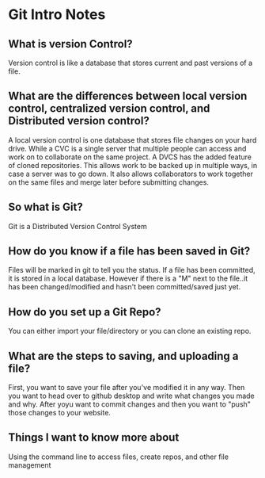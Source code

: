  
# Git Intro Notes


## What is version Control?

Version control is like a database that stores current and past versions of a file.

## What are the differences between local version control, centralized version control, and Distributed version control?

A local version control is one database that stores file changes on your hard drive. While a CVC is a single server that multiple people can access and work on to collaborate on the same project. A DVCS has the added feature of cloned repositories. This allows work to be backed up in multiple ways, in case a server was to go down. It also allows collaborators to work together on the same files and merge later before submitting changes.


## So what is Git?

Git is a Distributed Version Control System


## How do you know if a file has been saved in Git? 

Files  will be marked in git to tell you the status. If a file has been committed, it is stored in a local database. However if there is a "M" next to the file..it has been changed/modified and hasn't been committed/saved just yet.

## How do you set up a Git Repo? 

 You can either import your file/directory or you can clone an existing repo. 

## What are the steps to saving, and uploading a file?

 First, you want to save your file after you've modified it in any way. Then you want to head over to github desktop and write what changes you made and why. After yoyu want to commit changes and then you want to "push" those changes to your website.

## Things I want to know more about

 Using the command line to access files, create repos, and other file management 